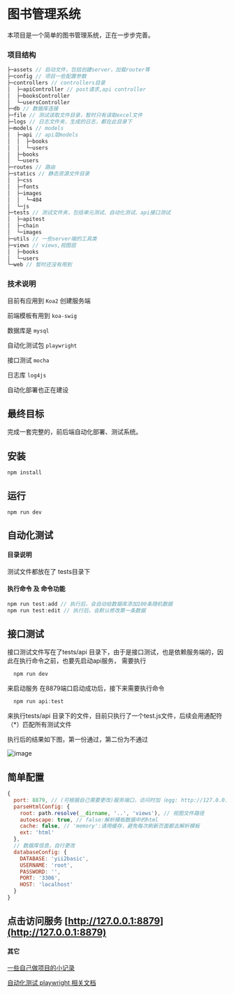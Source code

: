 # 图书管理系统

本项目是一个简单的图书管理系统，正在一步步完善。

### 项目结构

```javascript
├─assets // 启动文件，包括创建server，加载router等
├─config // 项目一些配置参数
├─controllers // controllers目录
│  ├─apiController // post请求,api controller
│  ├─booksController
│  └─usersController
├─db // 数据库连接
├─file // 测试读取文件目录，暂时只有读取excel文件
├─logs // 日志文件夹，生成的日志，都在此目录下
├─models // models
│  ├─api // api层models
│  │  ├─books
│  │  └─users
│  ├─books
│  └─users
├─routes // 路由
├─statics // 静态资源文件目录
│  ├─css
│  ├─fonts
│  ├─images
│  │  └─404
│  └─js
├─tests // 测试文件夹，包括单元测试、自动化测试、api接口测试
│  ├─apitest
│  ├─chain
│  └─images
├─utils // 一些server端的工具类
├─views // views,视图层
│  ├─books
│  └─users
└─web // 暂时还没有用到

```

### 技术说明

目前有应用到 `Koa2` 创建服务端

前端模板有用到 `koa-swig`

数据库是 `mysql`

自动化测试包 `playwright`

接口测试 `mocha`

日志库 `log4js`

自动化部署也正在建设

## 最终目标

完成一套完整的，前后端自动化部署、测试系统。

## 安装

`npm install`

## 运行
`npm run dev`

## 自动化测试

#### 目录说明

测试文件都放在了 tests目录下

#### 执行命令 及 命令功能
```javascript
npm run test:add // 执行后，会自动给数据库添加100条随机数据
npm run test:edit // 执行后，会默认修改第一条数据
```

## 接口测试

接口测试文件写在了tests/api 目录下，由于是接口测试，也是依赖服务端的，因此在执行命令之前，也要先启动api服务，
需要执行
```javascript
  npm run dev
```
来启动服务
在8879端口启动成功后，接下来需要执行命令
```javascript
  npm run api:test
```
来执行tests/api 目录下的文件，目前只执行了一个test.js文件，后续会用通配符（*）匹配所有测试文件

执行后的结果如下图，第一份通过，第二份为不通过

![image](https://user-images.githubusercontent.com/17866531/114801084-9777cf00-9dcd-11eb-87ae-e1cf55097335.png)

## 简单配置

```javascript
{
  port: 8879, // (可根据自己需要更改)服务端口，访问时加（egg: http://127.0.0.1:8879）
  parseHtmlConfig: {
    root: path.resolve(__dirname, '..', 'views'), // 视图文件路径
    autoescape: true, // false:解析模板数据中的html
    cache: false, // 'memory':请用缓存，避免每次刷新页面都去解析模板
    ext: 'html'
  },
  // 数据库信息，自行更改
  databaseConfig: {
    DATABASE: 'yii2basic',
    USERNAME: 'root',
    PASSWORD: '',
    PORT: '3306',
    HOST: 'localhost'
  }
}
```


## 点击访问服务 [http://127.0.0.1:8879](http://127.0.0.1:8879)

#### 其它

[一些自己做项目的小记录](https://www.yuque.com/u12131260/xzwgii/lql5kf)

[自动化测试 playwright 相关文档](https://www.yuque.com/u12131260/xzwgii/am5r79)

